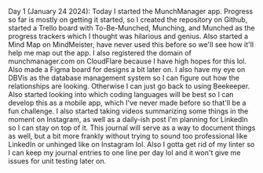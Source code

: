 Day 1 (January 24 2024): Today I started the MunchManager app. Progress so far is mostly on getting it started, so I created the repository on Github, started a Trello board with To-Be-Munched, Munching, and Munched as the progress trackers which I thought was hilarious and genius. Also started a Mind Map on MindMeister, have never used this before so we'll see how it'll help me map out the app. I also registered the domain of munchmanager.com on CloudFlare because I have high hopes for this lol. Also made a Figma board for designs a bit later on. I also have my eye on DBVis as the database management system so I can figure out how the relationships are looking. Otherwise I can just go back to using Beekeeper. Also started looking into which coding languages will be best so I can develop this as a mobile app, which I've never made before so that'll be a fun challenge. I also started taking videos summarizing some things in the moment on Instagram, as well as a daily-ish post I'm planning for LinkedIn so I can stay on top of it. This journal will serve as a way to document things as well, but a bit more frankly without trying to sound too professional like LinkedIn or unhinged like on Instagram lol. Also I gotta get rid of my linter so I can keep my journal entries to one line per day lol and it won't give me issues for unit testing later on.

